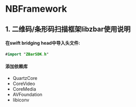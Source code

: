 # NBFramework

## 1. 二维码/条形码扫描框架libzbar使用说明

#### 在swift bridging head中导入头文件:

```swift
#import "ZBarSDK.h"
```

#### 添加依赖库

* QuartzCore
* CoreVideo
* CoreMedia
* AVFoundation
* libiconv